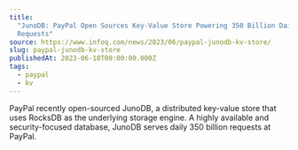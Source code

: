```yaml
---
title:
  "JunoDB: PayPal Open Sources Key-Value Store Powering 350 Billion Daily
  Requests"
source: https://www.infoq.com/news/2023/06/paypal-junodb-kv-store/
slug: paypal-junodb-kv-store
publishedAt: 2023-06-10T00:00:00.000Z
tags:
  - paypal
  - kv
---
```


PayPal recently open-sourced JunoDB, a distributed key-value store that uses
RocksDB as the underlying storage engine. A highly available and
security-focused database, JunoDB serves daily 350 billion requests at PayPal.
